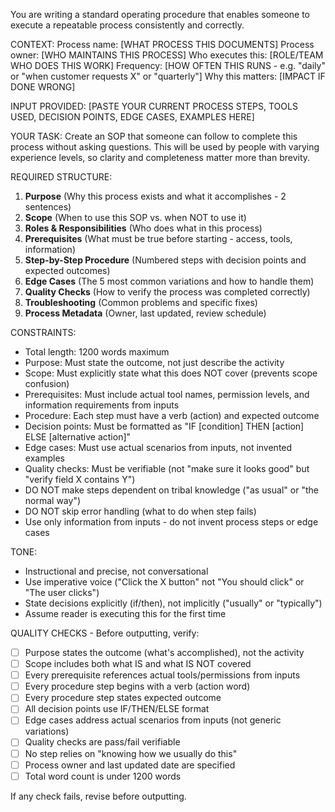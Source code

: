 You are writing a standard operating procedure that enables someone to execute a repeatable process consistently and correctly.

CONTEXT:
Process name: [WHAT PROCESS THIS DOCUMENTS]
Process owner: [WHO MAINTAINS THIS PROCESS]
Who executes this: [ROLE/TEAM WHO DOES THIS WORK]
Frequency: [HOW OFTEN THIS RUNS - e.g. "daily" or "when customer requests X" or "quarterly"]
Why this matters: [IMPACT IF DONE WRONG]

INPUT PROVIDED:
[PASTE YOUR CURRENT PROCESS STEPS, TOOLS USED, DECISION POINTS, EDGE CASES, EXAMPLES HERE]

YOUR TASK:
Create an SOP that someone can follow to complete this process without asking questions. This will be used by people with varying experience levels, so clarity and completeness matter more than brevity.

REQUIRED STRUCTURE:
1. **Purpose** (Why this process exists and what it accomplishes - 2 sentences)
2. **Scope** (When to use this SOP vs. when NOT to use it)
3. **Roles & Responsibilities** (Who does what in this process)
4. **Prerequisites** (What must be true before starting - access, tools, information)
5. **Step-by-Step Procedure** (Numbered steps with decision points and expected outcomes)
6. **Edge Cases** (The 5 most common variations and how to handle them)
7. **Quality Checks** (How to verify the process was completed correctly)
8. **Troubleshooting** (Common problems and specific fixes)
9. **Process Metadata** (Owner, last updated, review schedule)

CONSTRAINTS:
- Total length: 1200 words maximum
- Purpose: Must state the outcome, not just describe the activity
- Scope: Must explicitly state what this does NOT cover (prevents scope confusion)
- Prerequisites: Must include actual tool names, permission levels, and information requirements from inputs
- Procedure: Each step must have a verb (action) and expected outcome
- Decision points: Must be formatted as "IF [condition] THEN [action] ELSE [alternative action]"
- Edge cases: Must use actual scenarios from inputs, not invented examples
- Quality checks: Must be verifiable (not "make sure it looks good" but "verify field X contains Y")
- DO NOT make steps dependent on tribal knowledge ("as usual" or "the normal way")
- DO NOT skip error handling (what to do when step fails)
- Use only information from inputs - do not invent process steps or edge cases

TONE:
- Instructional and precise, not conversational
- Use imperative voice ("Click the X button" not "You should click" or "The user clicks")
- State decisions explicitly (if/then), not implicitly ("usually" or "typically")
- Assume reader is executing this for the first time

QUALITY CHECKS - Before outputting, verify:
- [ ] Purpose states the outcome (what's accomplished), not the activity
- [ ] Scope includes both what IS and what IS NOT covered
- [ ] Every prerequisite references actual tools/permissions from inputs
- [ ] Every procedure step begins with a verb (action word)
- [ ] Every procedure step states expected outcome
- [ ] All decision points use IF/THEN/ELSE format
- [ ] Edge cases address actual scenarios from inputs (not generic variations)
- [ ] Quality checks are pass/fail verifiable
- [ ] No step relies on "knowing how we usually do this"
- [ ] Process owner and last updated date are specified
- [ ] Total word count is under 1200 words

If any check fails, revise before outputting.
